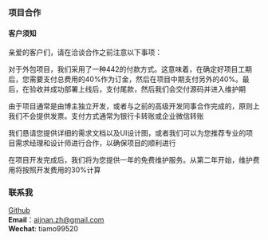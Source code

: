 ### 项目合作
#### 客户须知
亲爱的客户们，请在洽谈合作之前注意以下事项：

对于外包项目，我们采用了一种442的付款方式。这意味着，在确定好项目工期后，您需要支付总费用的40%作为订金，然后在项目中期支付另外的40%。最后，在验收并成功部署上线后，支付尾款，然后我们会交付源码并进入维护期

由于项目通常是由博主独立开发，或者与之前的高级开发同事合作完成的，原则上我们不会提供发票。支付方式通常为银行卡转账或企业微信转账

我们恳请您提供详细的需求文档以及UI设计图，或者我们可以为您推荐专业的项目需求经理和设计师进行合作，以确保项目的顺利进行

在项目开发完成后，我们将为您提供一年的免费维护服务。从第二年开始，维护费用将按照开发费用的30%计算

### 联系我
[Github](https://github.com/ZHNanj)  
**Email**：aijnan.zh@gmail.com  
**Wechat**: tiamo99520